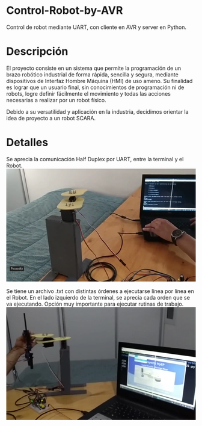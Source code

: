 # Control-Robot-by-AVR
Control de robot mediante UART, con cliente en AVR y server en Python.

# Descripción

El proyecto consiste en un sistema que permite la programación de un brazo robótico industrial de forma rápida, sencilla y segura, mediante dispositivos de Interfaz Hombre Máquina (HMI) de uso ameno. Su finalidad es lograr que un usuario final, sin conocimientos de programación ni de robots, logre definir fácilmente el movimiento y todas las acciones necesarias a realizar por un robot físico.

Debido a su versatilidad y aplicación en la industria, decidimos orientar la idea de proyecto a un robot SCARA.

# Detalles

Se aprecia la comunicación Half Duplex por UART, entre la terminal y el Robot.
<img src="https://github.com/cabustillo13/Control-Robot-by-AVR/blob/main/Demo/Robot_Comandos_por_Terminal.png" width="600" height="300">

Se tiene un archivo .txt con distintas órdenes a ejecutarse línea por línea en el Robot. En el lado izquierdo de la terminal, se aprecia cada orden que se va ejecutando. Opción muy importante para ejecutar rutinas de trabajo.
<img src="https://github.com/cabustillo13/Control-Robot-by-AVR/blob/main/Demo/Robot_Instrucciones_Guardadas.png" width="600" height="300">
